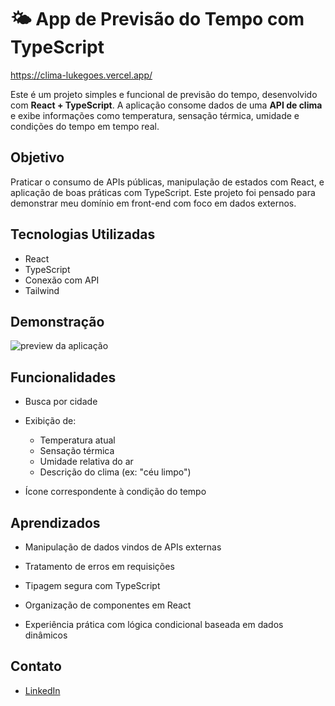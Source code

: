 # 🌤️ App de Previsão do Tempo com TypeScript
https://clima-lukegoes.vercel.app/

Este é um projeto simples e funcional de previsão do tempo, desenvolvido com **React + TypeScript**. A aplicação consome dados de uma **API de clima** e exibe informações como temperatura, sensação térmica, umidade e condições do tempo em tempo real.

## Objetivo

Praticar o consumo de APIs públicas, manipulação de estados com React, e aplicação de boas práticas com TypeScript. Este projeto foi pensado para demonstrar meu domínio em front-end com foco em dados externos.

## Tecnologias Utilizadas

- React
- TypeScript
- Conexão com API
- Tailwind

## Demonstração

![preview da aplicação](./screenshot.png) <!-- Você pode adicionar um print aqui depois -->

## Funcionalidades

- Busca por cidade

- Exibição de:

  - Temperatura atual
  - Sensação térmica
  - Umidade relativa do ar
  - Descrição do clima (ex: "céu limpo")

- Ícone correspondente à condição do tempo

## Aprendizados
- Manipulação de dados vindos de APIs externas

- Tratamento de erros em requisições

- Tipagem segura com TypeScript

- Organização de componentes em React

- Experiência prática com lógica condicional baseada em dados dinâmicos

## Contato
- [LinkedIn](https://www.linkedin.com/in/lukgoes/)
